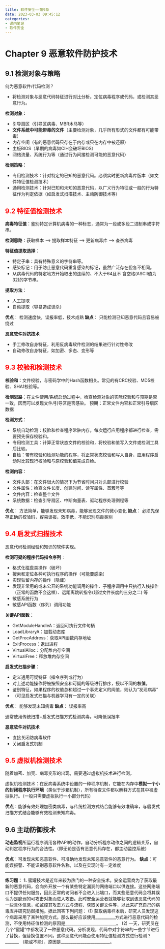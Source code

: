 ```yaml
---
title: 软件安全——第9章
date: 2023-03-03 09:45:12
categories:
- 课内笔记
- 软件安全
---
```

# Chapter 9 恶意软件防护技术
## 9.1 检测对象与策略
何为恶意软件/代码检测？
- 将检测对象与恶意代码特征进行对比分析，定位病毒程序或代码，或检测其恶意行为。

**检测对象：**
- 引导扇区（引导区病毒、MBR木马等）
- **文件系统中可能带毒的文件**（主要检测对象，几乎所有形式的文件都有可能带毒）
- 内存空间（有的恶意代码只存在于内存或只在内存中被还原）
- 主板BIOS（早期的病毒如CIH会破坏BIOS）
- 网络流量、系统行为等（通过行为间接检测可能的恶意代码）

**检测策略：**
- 专用检测技术：针对特定的已知的恶意代码。必须实时更新病毒库版本（如文件特征值检测技术）
- 通用检测技术：针对已知和未知的恶意代码，以广义行为特征或一般的行为特征作为判定依据（如启发式扫描技术、主动防御技术等）

## <font color=red>9.2 特征值检测技术</font>
**病毒特征值**：鉴别特定计算机病毒的一种标志，通常为一段或多段二进制串或字符串。

**检测思路**：获取样本 --> 提取样本特征 --> 更新病毒库 --> 查杀病毒

**特征值提取选择**：
- 特定子串：具有特殊意义的字符串等。
- 感染标记：用于防止恶意代码重复感染的标记，虽然广泛存在但各不相同。
- 从病毒代码的特定地方开始取出的连续的、不大于64且不 含空格(ASCII值为32)的字节串。

**提取方法**：
- 人工提取
- 自动提取（容易造成误杀）

**优点**：
检测速度快，误报率低，技术成熟
**缺点**：
只能检测已知恶意代码且容易被绕过

**恶意软件对抗技术**
- 手工修改自身特征，利用反病毒软件检测的结果进行针对性修改
- 自动修改自身特征，如加密、多态、变形等

## <font color=red>9.3 校验和检测技术</font>
**校验和**：文件校验，与密码学中的Hash函数相关。常见的有CRC校验、MD5校验、SHA1校验等。

**检测思路**：在文件使用/系统启动过程中，检查检测对象的实际校验和与预期是否一致，因而可以发现文件/引导区是否感染。
预期：正常文件内容和正常引导扇区数据

**检测方式**：
- 系统自动检测：校验和检查程序常驻内存，每次运行应用程序都进行检查，需要预先保存校验和。
- 专用检测工具：计算正常状态文件的校验和，将校验和值写入文件或检测工具后比较。
- 自检：带有校验和检测功能的程序，将正常状态校验和写入自身，应用程序启动时比较现行校验和与原校验和值完成自检。

**检测内容**：
- 文件头部：在文件很大的情况下为节省时间只对头部进行校验
- 文件属性：检查文件长度、创建时间、读写属性、首簇号等
- 文件内容：检查整个文件
- 系统数据：检查引导扇区、中断向量表、驱动程序处理例程等

**优点**：
方法简单，能够发现未知病毒，能够发现文件的微小变化
**缺点**：
必须先保存正确的校验码，容易误报，效率低，不能识别病毒类别

## <font color=red>9.4 启发式扫描技术</font>
恶意代码检测经验和知识的软件实现。

**检测可疑的程序代码指令序列**：
- 格式化磁盘类操作（破坏）
- 搜索和定位各种可执行程序的操作（可能要感染）
- 实现驻留内存的操作（隐藏）
- 发现非常用的或未公开的系统功能调用的操作、子程序调用中只执行入栈操作（正常的函数不会这样）、远距离跳转指令(超过文件长度的三分之二) 等
- 敏感系统行为
- 敏感API函数（序列）调用功能

**关键API函数**：
- GetModuleHandleA：返回可执行文件句柄
- LoadLibraryA：加载动态库
- GetProcAddress：获取API函数内存地址
- ExitProcess：退出进程
- VirtualAlloc：分配堆内存空间
- VirtualFree：释放堆内存空间

**启发式扫描步骤**：
- 定义通用可疑特征（指令序列或行为）
- 对上述功能操作将被按照安全和可疑的等级进行排序，授以不同的**权值**。
- 鉴别特征，如果程序的权值总和超过一个事先定义的阈值，则认为“发现病毒”
- （可见启发式扫描与机器学习有一定的关联）

**优点**：
能够发现未知病毒
**缺点**：
误报率高

通常使用传统扫描+启发式扫描方式检测病毒，可降低误报率

**恶意软件对抗技术**
- 直接关闭防病毒软件
- 关闭启发式机制

## <font color=red>9.5 虚拟机检测技术</font>
随着加密、加壳、病毒变形的出现，需要通过虚拟机技术进行检测。

虚拟机检测技术：在反病毒系统中设置的一种程序机制，它能在内存中**模拟一个小的封闭程序执行环境**（类似于沙箱机制），所有待查文件都以解释方式在其中被虚拟执行。（一般只需要虚拟执行一小部分代码）

**优点**：能够有效处理加密类病毒，与传统检测方式结合能够有效准确率，与启发式扫描方式结合能够有效检测未知病毒。

## 9.6 主动防御技术
**动态监视**所运行程序调用各种API的动作，自动分析程序动作之间的逻辑关系，自动判定程序行为的合法性。（即无论是否有恶意代码存在，都主动监控系统）

**优点**：可发现未知恶意软件、可准确地发现未知恶意软件的恶意行为。
**缺点**：可能误报警、不能识别恶意软件名称，以及在实现时有一定难度

---

**练习题**：
**1.** 蜜罐技术是近年来较为热门的一种安全技术。安全运营商为了获取最新的恶意代码，会向外开放一个有某些特定漏洞的网络端口以供连接。这些网络端口不提供任何服务，因此正常的访问者不会进入此端口，而某些恶意代码会将其误认为是脆弱的可攻击对象而进入攻击。此时安全运营者就能够获取到该恶意代码的一些具体信息，如监控其攻击方式与流程、获取关键文件等，以此来扩充自己的病毒库并研究防御措施。据此回答下列问题：
(1) 获取病毒样本后，研究人员发现这个病毒采用了某种加壳方式。那么最好应该使用__________方式进行恶意代码的检测，不使用特征值检测的原因是__________________________。
(2) 一天，研究员在几个“蜜罐”中都发现了一种恶意代码。分析发现，代码中对字符串的一些字节进行了替换，但替换位置不同。这种恶意代码能否使用特征值检测方式进行检测？_______ （能或不能），原因是_________________________。